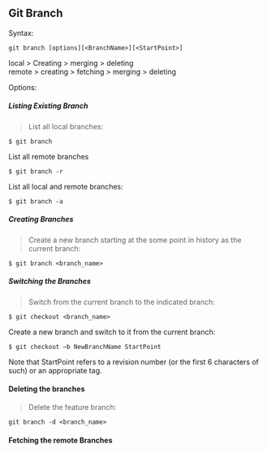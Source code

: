 ## Git Branch

Syntax:
```
git branch [options][<BranchName>][<StartPoint>]
```

local > Creating > merging > deleting  
remote > creating > fetching > merging > deleting

Options:

##### Listing Existing Branch
>List all local branches:
```
$ git branch
```
List all remote branches
```
$ git branch -r
```
List all local and remote branches:
```
$ git branch -a
```

##### Creating Branches

>Create a new branch starting at the some point in history as the current branch:
```
$ git branch <branch_name>
```

##### Switching the Branches

> Switch from the current branch to the indicated branch:
```
$ git checkout <branch_name>
```
Create a new branch and switch to it from the current branch:
```
$ git checkout –b NewBranchName StartPoint
```
Note that StartPoint refers to a revision number (or the first 6 characters of such) or an appropriate tag.

#### Deleting the branches

> Delete the feature branch:
```
git branch -d <branch_name>
```

#### Fetching the remote Branches
>
